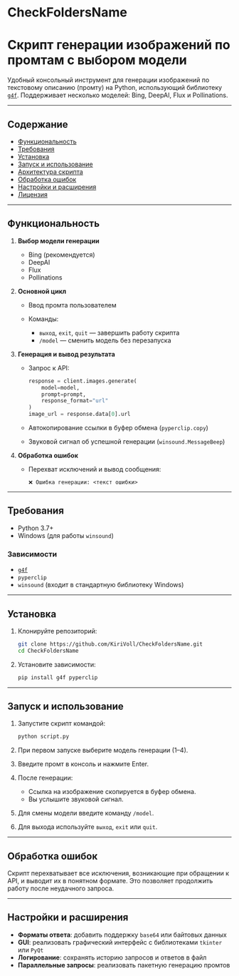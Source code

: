 # CheckFoldersName
# Скрипт генерации изображений по промтам с выбором модели

Удобный консольный инструмент для генерации изображений по текстовому описанию (промту) на Python, использующий библиотеку [`g4f`](https://github.com/xtekky/gpt4free). Поддерживает несколько моделей: Bing, DeepAI, Flux и Pollinations.

---

## Содержание

* [Функциональность](#функциональность)
* [Требования](#требования)
* [Установка](#установка)
* [Запуск и использование](#запуск-и-использование)
* [Архитектура скрипта](#архитектура-скрипта)
* [Обработка ошибок](#обработка-ошибок)
* [Настройки и расширения](#настройки-и-расширения)
* [Лицензия](#лицензия)

---

## Функциональность

1. **Выбор модели генерации**

   * Bing (рекомендуется)
   * DeepAI
   * Flux
   * Pollinations
2. **Основной цикл**

   * Ввод промта пользователем
   * Команды:

     * `выход`, `exit`, `quit` — завершить работу скрипта
     * `/model` — сменить модель без перезапуска
3. **Генерация и вывод результата**

   * Запрос к API:

     ```python
     response = client.images.generate(
         model=model,
         prompt=prompt,
         response_format="url"
     )
     image_url = response.data[0].url
     ```
   * Автокопирование ссылки в буфер обмена (`pyperclip.copy`)
   * Звуковой сигнал об успешной генерации (`winsound.MessageBeep`)
4. **Обработка ошибок**

   * Перехват исключений и вывод сообщения:

     ```text
     ❌ Ошибка генерации: <текст ошибки>
     ```

---

## Требования

* Python 3.7+
* Windows (для работы `winsound`)

### Зависимости

* [`g4f`](https://pypi.org/project/g4f/)
* `pyperclip`
* `winsound` (входит в стандартную библиотеку Windows)

---

## Установка

1. Клонируйте репозиторий:

   ```bash
   git clone https://github.com/KiriVoll/CheckFoldersName.git
   cd CheckFoldersName
   ```
2. Установите зависимости:

   ```bash
   pip install g4f pyperclip
   ```

---

## Запуск и использование

1. Запустите скрипт командой:

   ```bash
   python script.py
   ```
2. При первом запуске выберите модель генерации (1–4).
3. Введите промт в консоль и нажмите Enter.
4. После генерации:

   * Ссылка на изображение скопируется в буфер обмена.
   * Вы услышите звуковой сигнал.
5. Для смены модели введите команду `/model`.
6. Для выхода используйте `выход`, `exit` или `quit`.

---

## Обработка ошибок

Скрипт перехватывает все исключения, возникающие при обращении к API, и выводит их в понятном формате. Это позволяет продолжить работу после неудачного запроса.

---

## Настройки и расширения

* **Форматы ответа**: добавить поддержку `base64` или байтовых данных
* **GUI**: реализовать графический интерфейс с библиотеками `tkinter` или `PyQt`
* **Логирование**: сохранять историю запросов и ответов в файл
* **Параллельные запросы**: реализовать пакетную генерацию промтов
